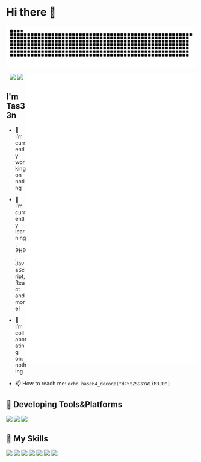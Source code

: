 # Hi there 👋

![GitHub Snake](assets/github-contribution-grid-snake.svg)

<a>
  <img align="right" width="450px" src="assets/tas33n-github-metrics.svg" />
</a>

<p align="center">
  <img width="300px" src="https://count.getloli.com/get/@tas33n?theme=rule34"></img>
  <img width="300px" src="https://github-readme-stats.vercel.app/api/top-langs/?username=tas33n&layout=compact"></img>
</p>

## I'm **Tas33n**

- 🔭 I’m currently working on noting

- 🌱 I’m currently learning: PHP, JavaScript, React and more!

- 👯 I’m collaborating on: nothing

- 📫 How to reach me: `echo base64_decode("dC5tZS9sYW1iM3J0")`

## 🚉 **Developing Tools&Platforms**

![](https://img.shields.io/badge/Kali_Linux-557C94?style=flat-square&logo=kali-linux&logoColor=ff)
![](https://img.shields.io/badge/Windows-11-0078d6?style=flat-square&logo=windows&logoColor=fff)
![](https://img.shields.io/badge/IDE-Visual%20Studio%20Code-007acc?style=flat-square&logo=visual-studio-code&logoColor=fff)

## 🌟 **My Skills**  

![](https://img.shields.io/badge/-Git-f05032?style=flat-square&logo=git&logoColor=fff)
![](https://img.shields.io/badge/-Linux-fcc624?style=flat-square&logo=Linux&logoColor=fff)
![](https://img.shields.io/badge/-Node.js-43853D?style=flat-square&logo=node.js&logoColor=fff)
![](https://img.shields.io/badge/-PHP-777BB4?style=flat-square&logo=php&logoColor=fff)
![](https://img.shields.io/badge/HTML5-E34F26?style=flat-square&logo=html5&logoColor=fff)
![](https://img.shields.io/badge/CSS3-1572B6?style=flat-square&logo=css3&logoColor=fff)
![](https://img.shields.io/badge/Shell_Script-121011?style=flat-square&logo=gnu-bash&logoColor=fff)



